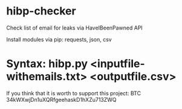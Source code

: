 # hibp-checker
Check list of email for leaks via HaveIBeenPawned API

Install modules via pip: requests, json, csv

# Syntax: hibp.py <inputfile-withemails.txt> <outputfile.csv>

If you think that it is worth to support this project: 
BTC 34kWXwjDn1uXQRfgeehaskD1hXZu713ZWQ
